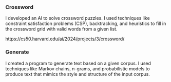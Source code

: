 ### Crossword
I developed an AI to solve crossword puzzles. I used techniques like constraint satisfaction problems (CSP), backtracking, and heuristics to fill in the crossword grid with valid words from a given list.

https://cs50.harvard.edu/ai/2024/projects/3/crossword/

### Generate
I created a program to generate text based on a given corpus. I used techniques like Markov chains, n-grams, and probabilistic models to produce text that mimics the style and structure of the input corpus.
 

